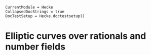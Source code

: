 ```@meta
CurrentModule = Hecke
CollapsedDocStrings = true
DocTestSetup = Hecke.doctestsetup()
```
# Elliptic curves over rationals and number fields
